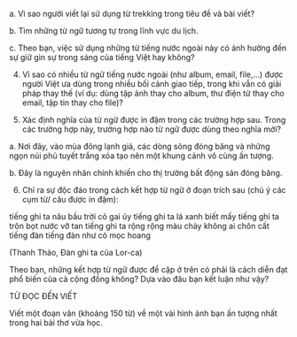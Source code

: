 a. Vì sao người viết lại sử dụng từ trekking trong tiêu đề và bài viết?

b. Tìm những từ ngữ tương tự trong lĩnh vực du lịch.

c. Theo bạn, việc sử dụng những từ tiếng nước ngoài này có ảnh hưởng đến sự giữ gìn sự trong sáng của tiếng Việt hay không?

4. Vì sao có nhiều từ ngữ tiếng nước ngoài (như album, email, file,...) được người Việt ưa dùng trong nhiều bối cảnh giao tiếp, trong khi vẫn có giải pháp thay thế (ví dụ: dùng tập ảnh thay cho album, thư điện tử thay cho email, tập tin thay cho file)?

5. Xác định nghĩa của từ ngữ được in đậm trong các trường hợp sau. Trong các trường hợp này, trường hợp nào từ ngữ được dùng theo nghĩa mới?

a. Nơi đây, vào mùa đông lạnh giá, các dòng sông đóng băng và những ngọn núi phủ tuyết trắng xóa tạo nên một khung cảnh vô cùng ấn tượng.

b. Đây là nguyên nhân chính khiến cho thị trường bất động sản đóng băng.

6. Chỉ ra sự độc đáo trong cách kết hợp từ ngữ ở đoạn trích sau (chú ý các cụm từ/ câu được in đậm):

tiếng ghi ta nâu
bầu trời cỏ gai úy
tiếng ghi ta lá xanh biết mấy
tiếng ghi ta trôn bọt nước vỡ tan
tiếng ghi ta rộng rộng
màu chảy
không ai chôn cất tiếng đàn
tiếng đàn như cỏ mọc hoang

(Thanh Thảo, Đàn ghi ta của Lor-ca)

Theo bạn, những kết hợp từ ngữ được đề cập ở trên có phải là cách diễn đạt phổ biến của cả cộng đồng không? Dựa vào đâu bạn kết luận như vậy?

TỪ ĐỌC ĐẾN VIẾT

Viết một đoạn văn (khoảng 150 từ) về một vài hình ảnh bạn ấn tượng nhất trong hai bài thơ vừa học.